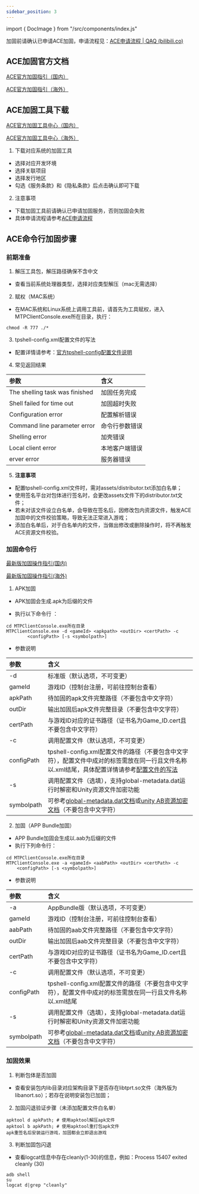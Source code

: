 ```yaml
---
sidebar_position: 3
---
```


 import { DocImage } from "/src/components/index.js"

加固前请确认已申请ACE加固，申请流程见：[ACE申请流程 | QAQ (bilibili.co)](https://qaq.com/docs/services/solution/flow/ACE接入流程)

## ACE加固官方文档

[ACE官方加固指引（国内）](https://www.anticheatexpert.com/#/doc-center/0dfeaa7fe86a5a80953c1228dcb7cc5545ca4004)

[ACE官方加固指引（海外）](https://intl.anticheatexpert.com/#/doc-center/0dfeaa7fe86a5a80953c1228dcb7cc5545ca4004)

## ACE加固工具下载

[ACE官方加固工具中心（国内）](https://www.anticheatexpert.com/#/tool-center)

[ACE官方加固工具中心（海外）](https://intl.anticheatexpert.com/#/tool-center)

1. 下载对应系统的加固工具

- 选择对应开发环境
- 选择关联项目
- 选择发行地区
- 勾选《服务条款》和《隐私条款》后点击确认即可下载

<DocImage src='ace/image-20220826184015477.png'></DocImage>

2. 注意事项

- 下载加固工具前请确认已申请加固服务，否则加固会失败
- 具体申请流程请参考[ACE申请流程](https://qaq.com/docs/services/solution/flow/ACE接入流程)

## ACE命令行加固步骤

### 前期准备

1. 解压工具包，解压路径确保不含中文

- 查看当前系统处理器类型，选择对应类型解压（mac无需选择）

<DocImage src='ace/image-20220826185609581.png'></DocImage>

2. 赋权（MAC系统）

- 在MAC系统和Linux系统上调用工具前，请首先为工具赋权，进入MTPClientConsole.exe所在目录，执行：
```
chmod -R 777 ./*
```

3. tpshell-config.xml配置文件的写法<a id="config"></a>

- 配置详情请参考：[官方tpshell-config配置文件说明](https://www.anticheatexpert.com/#/doc-center/0dfeaa7fe86a5a80953c1228dcb7cc5545ca4004)

4. 常见返回结果

| 参数                           | 含义           |
| :----------------------------- | :------------- |
| The shelling task was finished | 加固任务完成   |
| Shell failed for time out      | 加固超时失败   |
| Configuration error            | 配置解析错误   |
| Command line parameter error   | 命令行参数错误 |
| Shelling error                 | 加壳错误       |
| Local client error             | 本地客户端错误 |
| erver error                    | 服务器错误     |

5. **注意事项**

- 配置tpshell-config.xml文件时，需对assets/distributor.txt添加白名单；
- 使用签名平台对包体进行签名时，会更改assets文件下的distributor.txt文件；
- 若未对该文件设立白名单，会导致在签名后，因修改包内资源文件，触发ACE加固中的文件校验策略，导致无法正常进入游戏；
- 添加白名单后，对于白名单内的文件，当做出修改或删除操作时，将不再触发ACE资源文件校验。

<DocImage src='ace/image-20220927155419977.png'></DocImage>

### 加固命令行

[最新版加固操作指引(国内)](https://www.anticheatexpert.com/#/doc-center/0dfeaa7fe86a5a80953c1228dcb7cc5545ca4004)

[最新版加固操作指引(海外)](https://intl.anticheatexpert.com/#/doc-center/0dfeaa7fe86a5a80953c1228dcb7cc5545ca4004)

1. APK加固

- APK加固会生成.apk为后缀的文件

- 执行以下命令行 ：

```
cd MTPClientConsole.exe所在目录
MTPClientConsole.exe -d <gameId> <apkpath> <outDir> <certPath> -c 
        <configPath> [-s <symbolpath>]
```

- 参数说明

| 参数       | 含义                                                         |
| :--------- | :----------------------------------------------------------- |
| -d         | 标准版（默认选项，不可变更）                                 |
| gameId     | 游戏ID（控制台注册，可前往控制台查看）                       |
| apkPath    | 待加固的apk文件完整路径（不要包含中文字符）                  |
| outDir     | 输出加固后apk文件完整目录（不要包含中文字符）                |
| certPath   | 与游戏ID对应的证书路径（证书名为Game_ID.cert且不要包含中文字符） |
| -c         | 调用配置文件（默认选项，不可变更）                           |
| configPath | tpshell-config.xml配置文件的路径（不要包含中文字符），配置文件中成对的标签需放在同一行且文件名称以.xml结尾，具体配置详情请参考[配置文件的写法](#config) |
| -s         | 调用配置文件（选填），支持global-metadata.dat运行时解密和Unity资源文件加密功能 |
| symbolpath | 可参考[global-metadata.dat文档](https://www.anticheatexpert.com/#/doc-center/d144163534f6e0231c4a44ec36f465d59d061a52)或[unity AB资源加密文档](https://www.anticheatexpert.com/#/doc-center/ef679ed41c183d469d8eef6f910fb3e8a77991c1)（不要包含中文字符） |

2. 加固（APP Bundle加固）

- APP Bundle加固会生成以.aab为后缀的文件
- 执行下列命令行：

```
cd MTPClientConsole.exe所在目录
MTPClientConsole.exe -a <gameId> <aabPath> <outDir> <certPath> -c
	<configPath> [-s <symbolpath>]
```

- 参数说明

| 参数       | 含义                                                         |
| :--------- | :----------------------------------------------------------- |
| -a         | AppBundle版（默认选项，不可变更）                            |
| gameId     | 游戏ID（控制台注册，可前往控制台查看）                       |
| aabPath    | 待加固的aab文件完整路径（不要包含中文字符）                  |
| outDir     | 输出加固后aab文件完整目录（不要包含中文字符）                |
| certPath   | 与游戏ID对应的证书路径（证书名为Game_ID.cert且不要包含中文字符） |
| -c         | 调用配置文件（默认选项，不可变更）                           |
| configPath | tpshell-config.xml配置文件的路径（不要包含中文字符），配置文件中成对的标签需放在同一行且文件名称以.xml结尾 |
| -s         | 调用配置文件（选填），支持global-metadata.dat运行时解密和Unity资源文件加密功能 |
| symbolpath | 可参考[global-metadata.dat文档](https://www.anticheatexpert.com/#/doc-center/d144163534f6e0231c4a44ec36f465d59d061a52)或[unity AB资源加密文档](https://www.anticheatexpert.com/#/doc-center/ef679ed41c183d469d8eef6f910fb3e8a77991c1)（不要包含中文字符） |

### 加固效果

1. 判断包体是否加固

- 查看安装包内lib目录对应架构目录下是否存在libtprt.so文件（海外版为libanort.so）；若存在说明安装包已加固；

2. 加固闪退验证步骤（未添加配置文件白名单）

```
apktool d apkPath; # 使用apktool解压apk文件
apktool b apkPath; # 使用apktool重打包apk文件
apk重签名后安装运行游戏，加固都会立即退出游戏
```

3. 判断加固包闪退

- 查看logcat信息中存在cleanly(1-30)的信息，例如：Process 15407 exited cleanly (30)

```
adb shell
su
logcat d|grep "cleanly"
```
